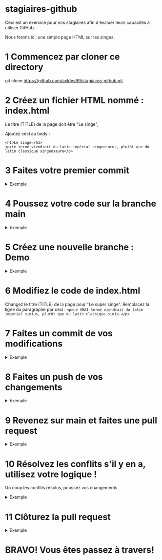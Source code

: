 # stagiaires-github

Ceci est un exercice pour nos stagiaires afin d'évaluer leurs capacités à utiliser GitHub.

Nous ferons ici, une simple page HTML sur les singes.


# 1 Commencez par cloner ce directory 

git clone https://github.com/axldev99/stagiaires-github.git


# 2 Créez un fichier HTML nommé : index.html

Le titre (TITLE) de la page doit être "Le singe",

Ajoutez ceci au body : 
  ```
<h1>Le singe</h1>
<p>Le terme viendrait du latin impérial singeosorus, plutôt que du latin classique singeosaure</p>
  ```

# 3 Faites votre premier commit

<details>
  <summary>Exemple</summary>

  ```
  git add index.html
  git commit -m "Création de la page HTML de base"
  ```
</details>


# 4 Poussez votre code sur la branche main 

<details>
  <summary>Exemple</summary>

  ```
  git push origin main
  ```
</details>


# 5 Créez une nouvelle branche : Demo

<details>
  <summary>Exemple</summary>

  ```
  git checkout -b demo
  ```
</details>


# 6 Modifiez le code de index.html

Changez le titre (TITLE) de la page pour "Le super singe".
Remplacez la ligne du paragraphe par ceci :   ```<p>Le VRAI terme viendrait du latin impérial simius, plutôt que du latin classique simia.</p>  ```


# 7 Faites un commit de vos modifications

<details>
  <summary>Exemple</summary>

  ```
  git add index.html
  git commit -m "Modification de la description dans la branche demo"
  ```
</details>


# 8 Faites un push de vos changements 

<details>
  <summary>Exemple</summary>

  ```
  git push origin demo
  ```
</details>


# 9 Revenez sur main et faites une pull request

<details>
  <summary>Exemple</summary>

  ```
  git checkout main
  git merge demo
  ```
</details>


# 10 Résolvez les conflits s'il y en a, utilisez votre logique !

Un coup les conflits résolus, poussez vos changements.

<details>
  <summary>Exemple</summary>

  ```
  git add index.html
  git commit -m "Résolution du conflit de fusion"
  ```
</details>


# 11 Clôturez la pull request 

<details>
  <summary>Exemple</summary>

  ```
  git push origin main
  ```
</details>


# BRAVO! Vous êtes passez à travers!


